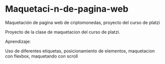 # Maquetaci-n-de-pagina-web
Maquetación de pagina web de criptomonedas, proyecto del curso de platzi

Proyecto de la clase de maquetacion del curso de platzi.

Aprendizaje: 

  Uso de diferentes etiquetas, posicionamiento de elementos, maquetacion con flexbox, maquetando con scroll 
